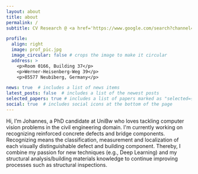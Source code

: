 ```yaml
---
layout: about
title: about
permalink: /
subtitle: CV Research @ <a href='https://www.google.com/search?channel=fs&client=ubuntu-sn&q=johannes+flotzinger+unibw'>University of the Bundeswehr, Institute for Structural Engineering</a> | Teaching machines detecting building defects.

profile:
  align: right
  image: prof_pic.jpg
  image_circular: false # crops the image to make it circular
  address: >
    <p>Room 0166, Building 37</p>
    <p>Werner-Heisenberg-Weg 39</p>
    <p>85577 Neubiberg, Germany</p>

news: true  # includes a list of news items
latest_posts: false  # includes a list of the newest posts
selected_papers: true # includes a list of papers marked as "selected={true}"
social: true  # includes social icons at the bottom of the page
---
```

Hi, I’m Johannes, a PhD candidate at UniBw who loves tackling computer vision problems in the civil engineering domain. I'm currently working on recognizing reinforced concrete defects and bridge components. Recognizing means the classification, measurement and localization of each visually distinguishable defect and building component. 
Thereby, I combine my passion for new techniques (e.g., Deep Learning) and my structural analysis/building materials knowledge to continue improving processes such as structural inspections.